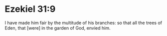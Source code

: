 # Ezekiel 31:9

I have made him fair by the multitude of his branches: so that all the trees of Eden, that [were] in the garden of God, envied him.